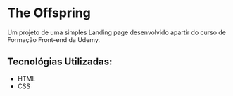 # The Offspring
Um projeto de uma simples Landing page desenvolvido apartir do curso de Formação Front-end da Udemy.

## Tecnológias Utilizadas:
- HTML
- CSS
